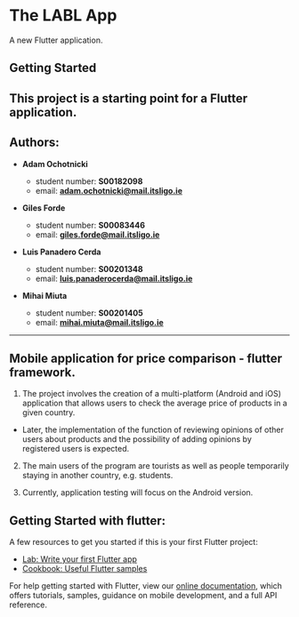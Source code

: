# The LABL App

A new Flutter application.

## Getting Started

This project is a starting point for a Flutter application.
---
## Authors:
- **Adam Ochotnicki**
  - student number: **S00182098**
  - email: **adam.ochotnicki@mail.itsligo.ie**

- **Giles Forde**
  - student number: **S00083446**
  - email: **giles.forde@mail.itsligo.ie**

- **Luis Panadero Cerda**
  - student number: **S00201348**
  - email: **luis.panaderocerda@mail.itsligo.ie**

- **Mihai Miuta**
  - student number: **S00201405**
  - email: **mihai.miuta@mail.itsligo.ie**
---
## Mobile application for price comparison - flutter framework.

1. The project involves the creation of a multi-platform (Android and iOS) application that allows users to check the average price of products in a given country.
  - Later, the implementation of the function of reviewing opinions of other users about products and the possibility of adding opinions by registered users is expected.

2. The main users of the program are tourists as well as people temporarily staying in another country, e.g. students.

3. Currently, application testing will focus on the Android version.

## Getting Started with flutter:

A few resources to get you started if this is your first Flutter project:

- [Lab: Write your first Flutter app](https://flutter.dev/docs/get-started/codelab)
- [Cookbook: Useful Flutter samples](https://flutter.dev/docs/cookbook)

For help getting started with Flutter, view our
[online documentation](https://flutter.dev/docs), which offers tutorials,
samples, guidance on mobile development, and a full API reference.
